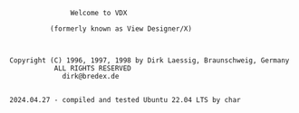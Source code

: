         		   Welcome to VDX
        		  
       		  (formerly known as View Designer/X)



    Copyright (C) 1996, 1997, 1998 by Dirk Laessig, Braunschweig, Germany
			   ALL RIGHTS RESERVED
			     dirk@bredex.de


    2024.04.27 - compiled and tested Ubuntu 22.04 LTS by char
